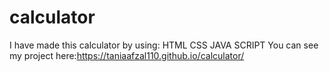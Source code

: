 # calculator
I have made this calculator by using:
HTML
CSS
JAVA SCRIPT
You can see my project here:https://taniaafzal110.github.io/calculator/
